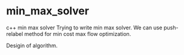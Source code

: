 # min_max_solver
c++ min max solver
Trying to write min max solver.
We can use push-relabel method for min cost max flow optimization.


Desigin of algorithm.
